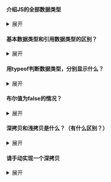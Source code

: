 #### 介绍JS的全部数据类型

<details>
    <summary>展开</summary>
    <p><b>基本数据类型：</b></p>
    <ol>
        <li>number</li>
        <li>string</li>
        <li>boolean</li>
        <li>undefined</li>
        <li>null</li>
        <li>symbol</li>
    </ol>
    <p><b>引用数据类型：</b></p>
    <ol>
        <li>Object</li>
        <li>Array</li>
        <li>Function</li>
        <li>Date</li>
        <li>RegExp</li>
        <li>JSON</li>
        <li>Math</li>
        <li>……</li>
    </ol>
    <p>说明一下：</p>
    <ul>
        <li>number包含整数、小数、NaN</li>
        <li>boolean只包含true和false</li>
        <li>引用数据类型其实都包含于object类型，如果用typeof的话，都是返回object（除了Function）</li>
        <li>null是空类型，但tyepof null返回object，但其实际行为却和object完全不同</li>
    </ul>
</details>



#### 基本数据类型和引用数据类型的区别？

<details>
    <summary>展开</summary>
    <ol>
        <li>基本数据类型是<b>存储在栈中的简单数据段</b>，变量存储在栈中的值就是<b>他们的实际值</b>（因为基本数据类型的大小是固定的）；<br>而引用数据类型是<b>存储在堆中的对象</b>，变量存储在栈中的值是<b>该对象在堆内存中的地址</b>（因为引用数据类型的大小是不固定的）</li>
        <li>基本数据类型的值是<b>不可变</b>的，而引用数据类型的值是<b>可变</b>的</li>
        <li>基本数据类型<b>不可以添加属性和方法</b>，引用数据类型<b>可以添加属性和方法</b></li>
        <li>基本数据类型的赋值是<b>简单赋值</b>，也就是说将赋值的变量的值复制一份放到被赋值的变量上，这两个变量是完全独立的，只是拥有相同的值而已；而引用数据类型的赋值是<b>对象引用</b>，同样也是复制一份，只是这个值是对象的内存地址，这两个变量都指向了堆内存中的同一个对象，他们中任何一个做出的改变都会反映到另一个身上</li>
        <li>基本数据类型的比较是<b>值</b>的比较，引用数据类型的比较是<b>引用</b>的比较</li>
        <li>基本数据类型是存放在<b>栈区</b>的，引用数据类型的存储需要内存的<b>栈区和堆区</b>同时完成（其实第一点已经说过了）</li>
        <li>参数传递时，基本数据类型只是<b>把值传递给参数</b>，函数内部对这个参数的修改不会对这个变量造成任何影响；而引用数据类型<b>传递的是对象在堆内存中的地址</b>，所以函数内部对这个参数的修改会体现到外部</li>
    </ol>
</details>


#### 用typeof判断数据类型，分别显示什么？

<details>
    <summary>展开</summary>
    <p>typeof返回的字符串，只有可能是 number, string, boolean, undefined, object, function 这六种</p>
    <p>
      	下面随便举几个例子：
    </p>
    <pre><code>var s='123';
var a;
// 下面就不是合法的js代码了，这里只为举例说明
typeof s === 'string'
typeof a === 'undefined' // 未赋值的变量
typeof b === 'undefined' // 未声明的变量
typeof NaN === 'number'
typeof [] === 'object'
typeof null === 'object'
typeof new Date() === 'object'
typeof new String() === 'object'
typeof new Function() === 'function'
typeof function a(){} === 'function'
typeof Symbol() === 'symbol'
typeof Array === 'function'
typeof Array.prototype === 'object'</code></pre>
</details>



#### 布尔值为false的情况？

<details>
    <summary>展开</summary>
    <ol>
        <li>undefined（但注意如果变量未被声明过，就会报错）</li>
        <li>null</li>
        <li>数字0</li>
        <li>布尔值false</li>
        <li>NaN</li>
        <li>空字符串 "" 或 ''</li>
    </ol>
</details>


#### 深拷贝和浅拷贝是什么？（有什么区别？）

<details>
    <summary>展开</summary>
    <p>
        浅拷贝：对于基本数据类型，浅拷贝是对值的复制；对于引用数据类型，浅拷贝是对对象地址的复制，当拷贝的对象发生改变时，原对象也会发生改变
    </p>
    <p>
        深拷贝：拷贝对象时，在堆中开辟新的内存区域，两个对象对应不同的地址，修改其中一个对象，不会对另一个对象造成改变
    </p>
</details>



#### 请手动实现一个深拷贝

<details>
    <summary>展开</summary>
    <ol>
        <li>法一：用JSON做一次中转，但有很多漏洞，比如值为undefined的属性、值为symbol的属性、所有方法在序列化过程中会被忽略<pre><code>function deepCopy(obj) {
    var tmp, result;
    tmp = JSON.stringify(obj);
    result = JSON.parse(tmp);
    return result;
}</code></pre></li>
        <li>法二：Array.prototype.slice，但只适用于array<pre><code>let array = [1, 2, 3];
let array1 = array.slice();
console.log(array1);</code></pre></li>
        <li>法三：Array.prototype.concat，但只适用于array<pre><code>let array = [1, 2, 3];
let array1 = [].concat(array);
console.log(array1);</code></pre></li>
        <li>法四：依次复制源对象的键/值到目标对象，但仅适用于object和array<pre><code>function deepCopy(obj) {
    var result = typeof obj.splice === 'function' ? [] : {}; //因为splice是数组独有的方法
    if (obj && typeof obj === 'object') {
        for (let key in obj) {
            if (obj[key] && typeof obj[key] === 'object') {
                result[key] = deepClone(obj[key]); //如果对象的属性值为object的时候，递归调用deepCopy
            } else {
                result[key] = obj[key]; //如果对象的属性值不为object的时候，直接复制参数对象的每一个键/值到新对象对应的键/值中
            }
        }
        return result;
    }
    return obj; //直接返回源对象
}</code></pre></li>
    </ol>
</details>


